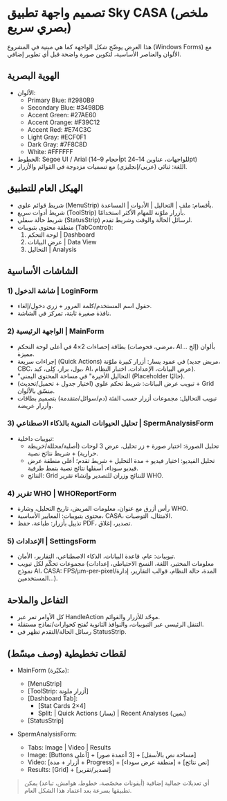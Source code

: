 # تصميم واجهة تطبيق Sky CASA (ملخص بصري سريع)

هذا العرض يوضّح شكل الواجهة كما هي مبنية في المشروع (Windows Forms) مع الألوان والعناصر الأساسية، لتكوين صورة واضحة قبل أي تطوير إضافي.

## الهوية البصرية
- الألوان:
  - Primary Blue: #2980B9
  - Secondary Blue: #3498DB
  - Accent Green: #27AE60
  - Accent Orange: #F39C12
  - Accent Red: #E74C3C
  - Light Gray: #ECF0F1
  - Dark Gray: #7F8C8D
  - White: #FFFFFF
- الخطوط: Segoe UI / Arial (أحجام 9–14pt للواجهات، عناوين 14–24pt)
- اللغة: ثنائي (عربي/إنجليزي) مع تسميات مزدوجة في القوائم والأزرار.

## الهيكل العام للتطبيق
- شريط قوائم علوي (MenuStrip) بأقسام: ملف | التحاليل | الأدوات | المساعدة.
- شريط أدوات سريع (ToolStrip) بأزرار ملوّنة للمهام الأكثر استخدامًا.
- شريط حالة سفلي (StatusStrip) لرسائل الحالة والوقت وشريط تقدم.
- منطقة محتوى بتبويبات (TabControl):
  1) لوحة التحكم | Dashboard
  2) عرض البيانات | Data View
  3) التحاليل | Analysis

## الشاشات الأساسية

### 1) شاشة الدخول | LoginForm
- حقول اسم المستخدم/كلمة المرور + زري دخول/إلغاء.
- نافذة صغيرة ثابتة، تمركز في الشاشة.

### 2) الواجهة الرئيسية | MainForm
- بطاقة إحصاءات 2×4 في أعلى لوحة التحكم (مرضى، فحوصات، AI… إلخ) بألوان مميزة.
- إجراءات سريعة (Quick Actions) في عمود يسار: أزرار كبيرة ملوّنة (مريض جديد، CBC، بول، براز، كِلى، كبد، AI، عرض البيانات، الإعدادات، اختبار النظام).
- "التحاليل الأخيرة" في مساحة المحتوى اليمنى (Placeholder حاليًا).
- تبويب عرض البيانات: شريط تحكم علوي (اختيار جدول + تحميل/تحديث) + Grid منسّق بالألوان.
- تبويب التحاليل: مجموعات أزرار حسب الفئة (دم/سوائل/متقدمة) بتصميم بطاقات وأزرار عريضة.

### 3) تحليل الحيوانات المنوية بالذكاء الاصطناعي | SpermAnalysisForm
- تبويبات داخلية:
  - تحليل الصورة: اختيار صورة + زر تحليل، عرض 3 لوحات (أصلية/محللة/خريطة حرارية) + شريط نتائج نصية.
  - تحليل الفيديو: اختيار فيديو + مدة التحليل + شريط تقدم؛ أعلى منطقة عرض فيديو سوداء، أسفلها نتائج نصية بنمط طرفية.
  - النتائج: Grid للنتائج وزران للتصدير وإنشاء تقرير WHO.

### 4) تقرير WHO | WHOReportForm
- رأس أزرق مع عنوان، معلومات المريض، تاريخ التحليل، وشارة WHO.
- محتوى بتبويبات: المعايير الأساسية، CASA، الامتثال، التوصيات.
- تذييل بأزرار: طباعة، حفظ PDF، تصدير، إغلاق.

### 5) الإعدادات | SettingsForm
- تبويبات: عام، قاعدة البيانات، الذكاء الاصطناعي، التقارير، الأمان.
- مجموعات تحكّم لكل تبويب (معلومات المختبر، اللغة، النسخ الاحتياطي، إعدادات نموذج AI، CASA: FPS/µm-per-pixel/المدة، حالة النظام، قوالب التقارير، إدارة المستخدمين…).

## التفاعل والملاحة
- كل الأوامر تمر عبر HandleAction موحّد للأزرار والقوائم.
- التنقل الرئيسي عبر التبويبات، والنوافذ الثانوية تُفتح كحوارات/نماذج مستقلة.
- رسائل الحالة/التقدم تظهر في StatusStrip.

## لقطات تخطيطية (وصف مبسّط)
- MainForm (مكبّرة):
  - [MenuStrip]
  - [ToolStrip: أزرار ملونة]
  - [Dashboard Tab]:
    - [Stat Cards 2×4]
    - Split: | Quick Actions (يسار) | Recent Analyses (يمين)
  - [StatusStrip]

- SpermAnalysisForm:
  - Tabs: Image | Video | Results
  - Image: [Buttons أعلى] + [3 أعمدة صور] + [مساحة نص بالأسفل]
  - Video: [أزرار + مدة + Progress] + [منطقة عرض سوداء] + [نص نتائج]
  - Results: [Grid] + [تصدير/تقرير]

> أي تعديلات جمالية إضافية (أيقونات مخصّصة، خطوط، هوامش، تباعد) يمكن تطبيقها بسرعة بعد اعتماد هذا الشكل العام.
